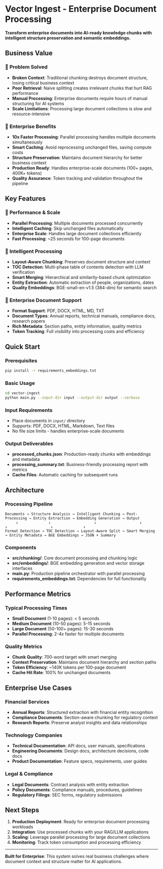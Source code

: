 # Vector Ingest - Enterprise Document Processing

**Transform enterprise documents into AI-ready knowledge chunks with intelligent structure preservation and semantic embeddings.**

## Business Value

### 🎯 **Problem Solved**
- **Broken Context**: Traditional chunking destroys document structure, losing critical business context
- **Poor Retrieval**: Naive splitting creates irrelevant chunks that hurt RAG performance  
- **Manual Processing**: Enterprise documents require hours of manual structuring for AI systems
- **Scale Limitations**: Processing large document collections is slow and resource-intensive

### 💼 **Enterprise Benefits**
- **10x Faster Processing**: Parallel processing handles multiple documents simultaneously
- **Smart Caching**: Avoid reprocessing unchanged files, saving compute costs
- **Structure Preservation**: Maintains document hierarchy for better business context
- **Production Ready**: Handles enterprise-scale documents (100+ pages, 400K+ tokens)
- **Quality Assurance**: Token tracking and validation throughout the pipeline

## Key Features

### 🚀 **Performance & Scale**
- **Parallel Processing**: Multiple documents processed concurrently  
- **Intelligent Caching**: Skip unchanged files automatically
- **Enterprise Scale**: Handles large document collections efficiently
- **Fast Processing**: ~25 seconds for 100-page documents

### 🧠 **Intelligent Processing**
- **Layout-Aware Chunking**: Preserves document structure and context
- **TOC Detection**: Multi-phase table of contents detection with LLM verification
- **Smart Merging**: Hierarchical and similarity-based chunk optimization
- **Entity Extraction**: Automatic extraction of people, organizations, dates
- **Quality Embeddings**: BGE-small-en-v1.5 (384-dim) for semantic search

### 🏢 **Enterprise Document Support**
- **Format Support**: PDF, DOCX, HTML, MD, TXT
- **Document Types**: Annual reports, technical manuals, compliance docs, research papers
- **Rich Metadata**: Section paths, entity information, quality metrics
- **Token Tracking**: Full visibility into processing costs and efficiency

## Quick Start

### Prerequisites
```bash
pip install -r requirements_embeddings.txt
```

### Basic Usage
```bash
cd vector-ingest
python main.py --input-dir input --output-dir output --verbose
```

### Input Requirements
- Place documents in `input/` directory
- Supports: PDF, DOCX, HTML, Markdown, Text files
- No file size limits - handles enterprise-scale documents

### Output Deliverables
- **processed_chunks.json**: Production-ready chunks with embeddings and metadata
- **processing_summary.txt**: Business-friendly processing report with metrics
- **Cache Files**: Automatic caching for subsequent runs

## Architecture

### Processing Pipeline
```
Documents → Structure Analysis → Intelligent Chunking → Post-Processing → Entity Extraction → Embedding Generation → Output
     ↓              ↓                    ↓                    ↓                   ↓                    ↓              ↓
Format Detection → TOC Detection → Layout-Aware Split → Smart Merging → Entity Metadata → BGE Embeddings → JSON + Summary
```

### Components
- **src/chunking/**: Core document processing and chunking logic
- **src/embeddings/**: BGE embedding generation and vector storage interfaces
- **main.py**: Production pipeline orchestrator with parallel processing
- **requirements_embeddings.txt**: Dependencies for full functionality

## Performance Metrics

### Typical Processing Times
- **Small Document** (1-10 pages): < 5 seconds
- **Medium Document** (10-50 pages): 5-15 seconds  
- **Large Document** (50-100+ pages): 15-30 seconds
- **Parallel Processing**: 2-4x faster for multiple documents

### Quality Metrics
- **Chunk Quality**: 700-word target with smart merging
- **Context Preservation**: Maintains document hierarchy and section paths
- **Token Efficiency**: ~140K tokens per 100-page document
- **Cache Hit Rate**: 100% for unchanged documents

## Enterprise Use Cases

### Financial Services
- **Annual Reports**: Structured extraction with financial entity recognition
- **Compliance Documents**: Section-aware chunking for regulatory context
- **Research Reports**: Preserve analyst insights and data relationships

### Technology Companies  
- **Technical Documentation**: API docs, user manuals, specifications
- **Engineering Documents**: Design docs, architecture decisions, code docs
- **Product Documentation**: Feature specs, requirements, user guides

### Legal & Compliance
- **Legal Documents**: Contract analysis with entity extraction
- **Policy Documents**: Compliance manuals, procedures, guidelines
- **Regulatory Filings**: SEC forms, regulatory submissions

## Next Steps

1. **Production Deployment**: Ready for enterprise document processing workloads
2. **Integration**: Use processed chunks with your RAG/LLM applications  
3. **Scaling**: Leverage parallel processing for large document collections
4. **Monitoring**: Track token consumption and processing efficiency

---

**Built for Enterprise**: This system solves real business challenges where document context and structure matter for AI applications.